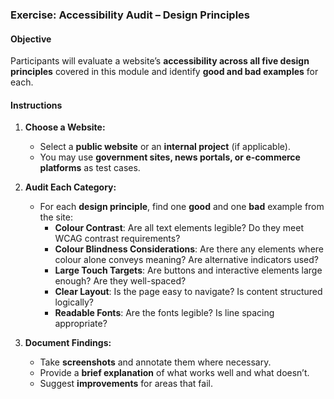 ### **Exercise: Accessibility Audit – Design Principles**
#### **Objective**  
Participants will evaluate a website’s **accessibility across all five design principles** covered in this module and identify **good and bad examples** for each.

#### **Instructions**
1. **Choose a Website:**  
   - Select a **public website** or an **internal project** (if applicable).
   - You may use **government sites, news portals, or e-commerce platforms** as test cases.
   
2. **Audit Each Category:**  
   - For each **design principle**, find one **good** and one **bad** example from the site:
     - **Colour Contrast**: Are all text elements legible? Do they meet WCAG contrast requirements?
     - **Colour Blindness Considerations**: Are there any elements where colour alone conveys meaning? Are alternative indicators used?
     - **Large Touch Targets**: Are buttons and interactive elements large enough? Are they well-spaced?
     - **Clear Layout**: Is the page easy to navigate? Is content structured logically?
     - **Readable Fonts**: Are the fonts legible? Is line spacing appropriate?

3. **Document Findings:**  
   - Take **screenshots** and annotate them where necessary.
   - Provide a **brief explanation** of what works well and what doesn’t.
   - Suggest **improvements** for areas that fail.


